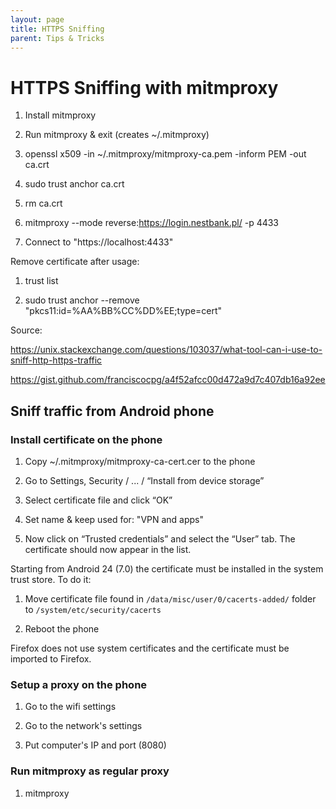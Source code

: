 ```yaml
---
layout: page
title: HTTPS Sniffing
parent: Tips & Tricks
---
```


# HTTPS Sniffing with mitmproxy

1. Install mitmproxy

2. Run mitmproxy & exit (creates ~/.mitmproxy)

3. openssl x509 -in ~/.mitmproxy/mitmproxy-ca.pem -inform PEM -out ca.crt

4. sudo trust anchor ca.crt

5. rm ca.crt

6. mitmproxy --mode reverse:https://login.nestbank.pl/ -p 4433

7. Connect to "https://localhost:4433"

Remove certificate after usage:

1. trust list

2. sudo trust anchor --remove "pkcs11:id=%AA%BB%CC%DD%EE;type=cert"

Source:

https://unix.stackexchange.com/questions/103037/what-tool-can-i-use-to-sniff-http-https-traffic

https://gist.github.com/franciscocpg/a4f52afcc00d472a9d7c407db16a92ee

## Sniff traffic from Android phone

### Install certificate on the phone

1. Copy ~/.mitmproxy/mitmproxy-ca-cert.cer to the phone

2. Go to Settings, Security / ... / “Install from device storage”

3. Select certificate file and click “OK”

4. Set name & keep used for: "VPN and apps"

5. Now click on “Trusted credentials” and select the “User” tab. The certificate should now appear in the list.

Starting from Android 24 (7.0) the certificate must be installed in the system trust store. To do it:

1. Move certificate file found in `/data/misc/user/0/cacerts-added/` folder to `/system/etc/security/cacerts`

2. Reboot the phone

Firefox does not use system certificates and the certificate must be imported to Firefox.

### Setup a proxy on the phone

1. Go to the wifi settings

2. Go to the network's settings

3. Put computer's IP and port (8080)

### Run mitmproxy as regular proxy

1. mitmproxy

